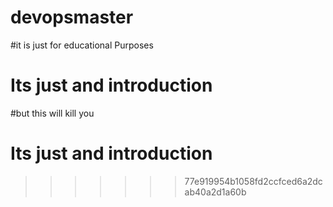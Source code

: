 # devopsmaster
#it is just for educational Purposes

# Its just and introduction

#but this will kill you
# Its just and introduction
>>>>>>> 77e919954b1058fd2ccfced6a2dcab40a2d1a60b
